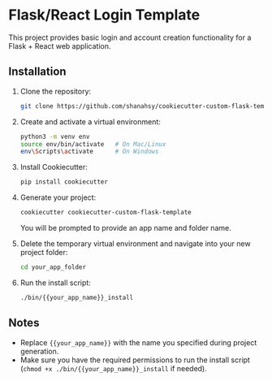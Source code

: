 # Flask/React Login Template

This project provides basic login and account creation functionality for a Flask + React web application.

## Installation

1. Clone the repository:

   ```bash
   git clone https://github.com/shanahsy/cookiecutter-custom-flask-template
   ```

2. Create and activate a virtual environment:

   ```bash
   python3 -m venv env
   source env/bin/activate   # On Mac/Linux
   env\Scripts\activate      # On Windows
   ```

3. Install Cookiecutter:

   ```bash
   pip install cookiecutter
   ```

4. Generate your project:

   ```bash
   cookiecutter cookiecutter-custom-flask-template
   ```

   You will be prompted to provide an app name and folder name.

5. Delete the temporary virtual environment and navigate into your new project folder:

   ```bash
   cd your_app_folder
   ```

6. Run the install script:

   ```bash
   ./bin/{{your_app_name}}_install
   ```

## Notes

* Replace `{{your_app_name}}` with the name you specified during project generation.
* Make sure you have the required permissions to run the install script (`chmod +x ./bin/{{your_app_name}}_install` if needed).
